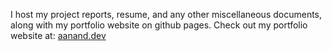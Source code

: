 I host my project reports, resume, and any other miscellaneous documents, along with my portfolio website on github pages. Check out my portfolio website at: [aanand.dev](https://aanand.dev)
